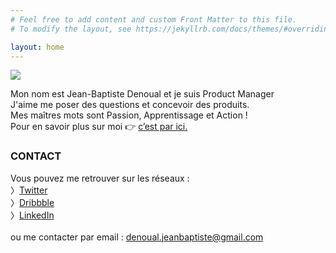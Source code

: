 ```yaml
---
# Feel free to add content and custom Front Matter to this file.
# To modify the layout, see https://jekyllrb.com/docs/themes/#overriding-theme-defaults

layout: home
---
```


<div class="page-title">
  <img src="{{ '/assets/images/home_title.svg' | relative_url }}"> 
</div>

Mon nom est Jean-Baptiste Denoual et je suis <span class="highlight">Product Manager</span><br />
J'aime me poser des questions et concevoir des produits. <br />
Mes maîtres mots sont Passion, Apprentissage et Action !<br />
Pour en savoir plus sur moi 👉 <a href="about" class="link dark-link">c’est par ici.</a>


### <span class="dark">CONTACT</span> ###

Vous pouvez me retrouver sur les réseaux :<br />
〉<a href="https://twitter.com/JbDenoual" class="link dark-link">Twitter</a><br />
〉<a href="https://dribbble.com/JbDenoual" class="link dark-link">Dribbble</a><br />
〉<a href="https://www.linkedin.com/in/jean-baptiste-denoual-3a4b4232/" class="link dark-link">LinkedIn</a><br /><br />
ou me contacter par email : <a href="mailto:denoual.jeanbaptiste@gmail.com" class="link dark-link">denoual.jeanbaptiste@gmail.com</a>